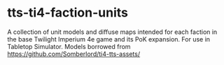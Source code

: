 # tts-ti4-faction-units
A collection of unit models and diffuse maps intended for each faction in the base Twilight Imperium 4e game and its PoK expansion. For use in Tabletop Simulator. Models borrowed from https://github.com/Somberlord/ti4-tts-assets/

